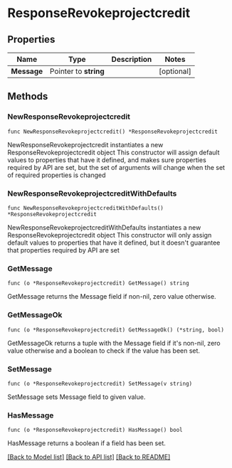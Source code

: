 # ResponseRevokeprojectcredit

## Properties

Name | Type | Description | Notes
------------ | ------------- | ------------- | -------------
**Message** | Pointer to **string** |  | [optional] 

## Methods

### NewResponseRevokeprojectcredit

`func NewResponseRevokeprojectcredit() *ResponseRevokeprojectcredit`

NewResponseRevokeprojectcredit instantiates a new ResponseRevokeprojectcredit object
This constructor will assign default values to properties that have it defined,
and makes sure properties required by API are set, but the set of arguments
will change when the set of required properties is changed

### NewResponseRevokeprojectcreditWithDefaults

`func NewResponseRevokeprojectcreditWithDefaults() *ResponseRevokeprojectcredit`

NewResponseRevokeprojectcreditWithDefaults instantiates a new ResponseRevokeprojectcredit object
This constructor will only assign default values to properties that have it defined,
but it doesn't guarantee that properties required by API are set

### GetMessage

`func (o *ResponseRevokeprojectcredit) GetMessage() string`

GetMessage returns the Message field if non-nil, zero value otherwise.

### GetMessageOk

`func (o *ResponseRevokeprojectcredit) GetMessageOk() (*string, bool)`

GetMessageOk returns a tuple with the Message field if it's non-nil, zero value otherwise
and a boolean to check if the value has been set.

### SetMessage

`func (o *ResponseRevokeprojectcredit) SetMessage(v string)`

SetMessage sets Message field to given value.

### HasMessage

`func (o *ResponseRevokeprojectcredit) HasMessage() bool`

HasMessage returns a boolean if a field has been set.


[[Back to Model list]](../README.md#documentation-for-models) [[Back to API list]](../README.md#documentation-for-api-endpoints) [[Back to README]](../README.md)


